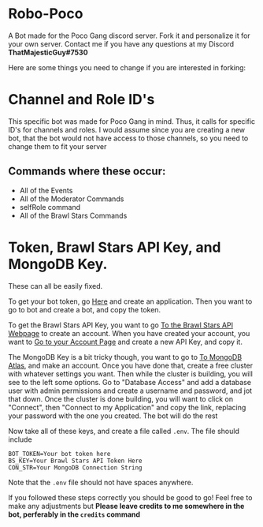 # Robo-Poco
A Bot made for the Poco Gang discord server. Fork it and personalize it for your own server. Contact me if you have any questions at my Discord 
**ThatMajesticGuy#7530**

Here are some things you need to change if you are interested in forking:

# Channel and Role ID's
This specific bot was made for Poco Gang in mind. Thus, it calls for specific ID's for channels and roles. I would assume since you are creating a new bot, that the bot would not have access to those channels, so you need to change them to fit your server

## Commands where these occur:
- All of the Events
- All of the Moderator Commands
- selfRole command
- All of the Brawl Stars Commands

# Token, Brawl Stars API Key, and MongoDB Key.
These can all be easily fixed. 

To get your bot token, go [Here](https://discord.com/developers) and create an application. Then you want to go to bot and create a bot, and copy the token.

To get the Brawl Stars API Key, you want to go [To the Brawl Stars API Webpage](https://developer.brawlstars.com) to create an account. When you have created your account, you want to [Go to your Account Page](https://developer.brawlstars.com/#/account) and create a new API Key, and copy it.

The MongoDB Key is a bit tricky though, you want to go to [To MongoDB Atlas](https://www.mongodb.com/cloud/atlas/lp/try2?utm_source=google&utm_campaign=gs_americas_united%20states_search_brand_atlas_desktop&utm_term=mongodb%20atlas&utm_medium=cpc_paid_search&utm_ad=e&gclid=Cj0KCQjwhtT1BRCiARIsAGlY51Ka4WUHxEKHTFSK16zvbfe2UJ7jducK-tCICkdutnJz_pRA3qCYDGYaAtfsEALw_wcB), and make an account. Once you have done that, create a free cluster with whatever settings you want. Then while the cluster is building, you will see to the left some options. Go to "Database Access" and add a database user with admin permissions and create a username and password, and jot that down. Once the cluster is done building, you will want to click on "Connect", then "Connect to my Application" and copy the link, replacing your password with the one you created. The bot will do the rest

Now take all of these keys, and create a file called `.env`. The file should include

```
BOT_TOKEN=Your bot token here
BS_KEY=Your Brawl Stars API Token Here
CON_STR=Your MongoDB Connection String
```
Note that the `.env` file should not have spaces anywhere.

If you followed these steps correctly you should be good to go! Feel free to make any adjustments but **Please leave credits to me somewhere in the bot, perferably in the `credits` command**
